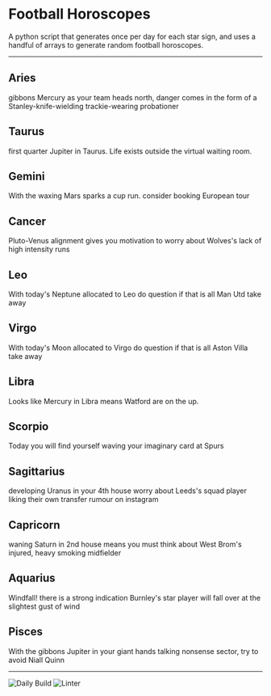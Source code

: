 # Football Horoscopes

A python script that generates once per day for each star sign, and uses a handful of arrays to generate random football horoscopes.

---

<!-- horoscopes_item starts -->
<h2>Aries</h2><p>gibbons Mercury as your team heads north, danger comes in the form of a Stanley-knife-wielding trackie-wearing probationer</p><h2>Taurus</h2><p>first quarter Jupiter in Taurus. Life exists outside the virtual waiting room.</p><h2>Gemini</h2><p>With the waxing Mars sparks a cup run. consider booking European tour</p><h2>Cancer</h2><p>Pluto-Venus alignment gives you motivation to worry about Wolves's lack of high intensity runs</p><h2>Leo</h2><p>With today's Neptune allocated to Leo do question if that is all Man Utd take away</p><h2>Virgo</h2><p>With today's Moon allocated to Virgo do question if that is all Aston Villa take away</p><h2>Libra</h2><p>Looks like Mercury in Libra means Watford are on the up.</p><h2>Scorpio</h2><p>Today you will find yourself waving your imaginary card at Spurs</p><h2>Sagittarius</h2><p>developing Uranus in your 4th house worry about Leeds's squad player liking their own transfer rumour on instagram</p><h2>Capricorn</h2><p>waning Saturn in 2nd house means you must think about West Brom's injured, heavy smoking midfielder</p><h2>Aquarius</h2><p>Windfall! there is a strong indication Burnley's star player will fall over at the slightest gust of wind</p><h2>Pisces</h2><p>With the gibbons Jupiter in your giant hands talking nonsense sector, try to avoid Niall Quinn</p>
<!-- horoscopes_item ends -->

---

![Daily Build](https://github.com/MatBenfield/horofootball.thechels.uk/workflows/Daily%20Build/badge.svg) ![Linter](https://github.com/MatBenfield/horofootball.thechels.uk/workflows/Linter/badge.svg)

